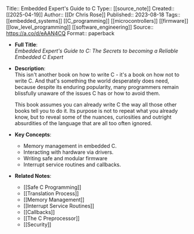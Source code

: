 Title:: Embedded Expert's Guide to C
Type:: [[source_note]]
Created:: [[2025-04-19]]
Author:: [[Dr Chris Rose]]
Published:: 2023-08-18
Tags:: [[embedded_systems]] [[C_programming]] [[microcontrollers]] [[firmware]] [[low_level_programming]] [[software_engineering]]
Source:: https://a.co/d/eAAN4CQ
Format:: paperback

- **Full Title**:  
  *Embedded Expert's Guide to C: The Secrets to becoming a Reliable Embedded C Expert*
- **Description**:  
  This isn't another book on how to write C - it's a book on how not to write C. And that's something the world desperately does need, because despite its enduring popularity, many programmers remain blissfully unaware of the issues C has or how to avoid them.
  
  This book assumes you can already write C the way all those other books tell you to do it. Its purpose is not to repeat what you already know, but to reveal some of the nuances, curiosities and outright absurdities of the language that are all too often ignored.
- **Key Concepts**:
	- Memory management in embedded C.
	- Interacting with hardware via drivers.
	- Writing safe and modular firmware
	- Interrupt service routines and callbacks.
- **Related Notes**:
	- [[Safe C Programming]]
	- [[Translation Process]]
	- [[Memory Management]]
	- [[Interrupt Service Routines]]
	- [[Callbacks]]
	- [[The C Preprocessor]]
	- [[Security]]